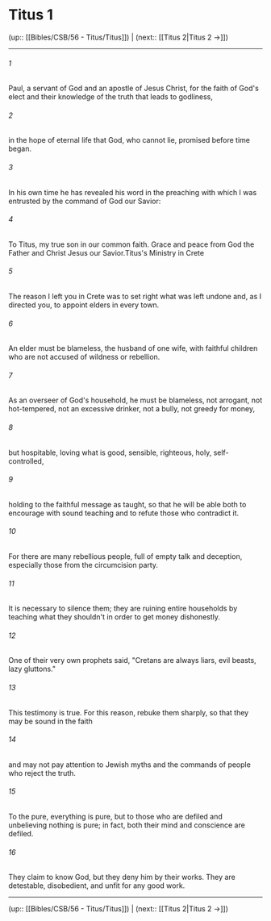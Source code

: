 # Titus 1

(up:: [[Bibles/CSB/56 - Titus/Titus]]) | (next:: [[Titus 2|Titus 2 →]])

***


###### 1 
Paul, a servant of God and an apostle of Jesus Christ, for the faith of God's elect and their knowledge of the truth that leads to godliness, 

###### 2 
in the hope of eternal life that God, who cannot lie, promised before time began. 

###### 3 
In his own time he has revealed his word in the preaching with which I was entrusted by the command of God our Savior: 

###### 4 
To Titus, my true son in our common faith. Grace and peace from God the Father and Christ Jesus our Savior.Titus's Ministry in Crete 

###### 5 
The reason I left you in Crete was to set right what was left undone and, as I directed you, to appoint elders in every town. 

###### 6 
An elder must be blameless, the husband of one wife, with faithful children who are not accused of wildness or rebellion. 

###### 7 
As an overseer of God's household, he must be blameless, not arrogant, not hot-tempered, not an excessive drinker, not a bully, not greedy for money, 

###### 8 
but hospitable, loving what is good, sensible, righteous, holy, self-controlled, 

###### 9 
holding to the faithful message as taught, so that he will be able both to encourage with sound teaching and to refute those who contradict it. 

###### 10 
For there are many rebellious people, full of empty talk and deception, especially those from the circumcision party. 

###### 11 
It is necessary to silence them; they are ruining entire households by teaching what they shouldn't in order to get money dishonestly. 

###### 12 
One of their very own prophets said, "Cretans are always liars, evil beasts, lazy gluttons." 

###### 13 
This testimony is true. For this reason, rebuke them sharply, so that they may be sound in the faith 

###### 14 
and may not pay attention to Jewish myths and the commands of people who reject the truth. 

###### 15 
To the pure, everything is pure, but to those who are defiled and unbelieving nothing is pure; in fact, both their mind and conscience are defiled. 

###### 16 
They claim to know God, but they deny him by their works. They are detestable, disobedient, and unfit for any good work.

***

(up:: [[Bibles/CSB/56 - Titus/Titus]]) | (next:: [[Titus 2|Titus 2 →]])
